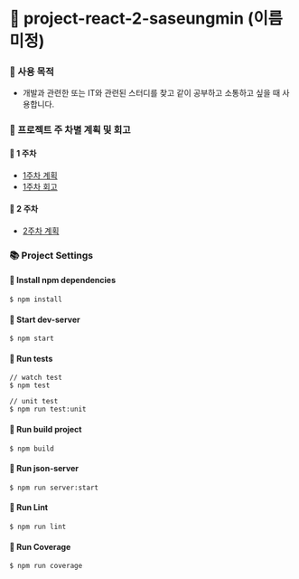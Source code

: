 # 🌈 project-react-2-saseungmin (이름 미정)

### 🎈 사용 목적
- 개발과 관련한 또는 IT와 관련된 스터디를 찾고 같이 공부하고 소통하고 싶을 때 사용합니다.

### 🚀 프로젝트 주 차별 계획 및 회고
#### 🎯 1 주차
- [1주차 계획](https://github.com/CodeSoom/project-react-2-saseungmin/issues/1)
- [1주차 회고](https://github.com/saseungmin/codesoom_code_review_repository/tree/master/week_9)

#### 🎯 2 주차
- [2주차 계획](https://github.com/CodeSoom/project-react-2-saseungmin/issues/20)


### 📚 Project Settings
#### 📢 Install npm dependencies

```
$ npm install
```
#### 📢 Start dev-server

```
$ npm start
```

#### 📢 Run tests

```
// watch test
$ npm test

// unit test
$ npm run test:unit
```

#### 📢 Run build project

```
$ npm build
```

#### 📢 Run json-server

```
$ npm run server:start
```

#### 📢 Run Lint

```
$ npm run lint
```

#### 📢 Run Coverage

```
$ npm run coverage
```